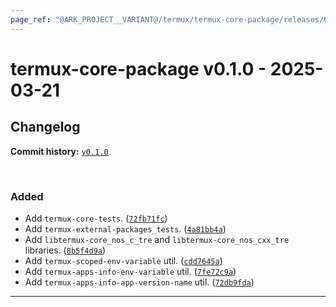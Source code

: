 ```yaml
---
page_ref: "@ARK_PROJECT__VARIANT@/termux/termux-core-package/releases/0/v0.1.0.html"
---
```


# termux-core-package v0.1.0 - 2025-03-21

## Changelog

**Commit history:** [`v0.1.0`](https://github.com/termux/termux-core-package/releases/tag/v0.1)

&nbsp;



### Added

- Add `termux-core-tests`. ([`72fb71fc`](https://github.com/termux/termux-core-package/commit/72fb71fc))
- Add `termux-external-packages_tests`. ([`4a81bb4a`](https://github.com/termux/termux-core-package/commit/4a81bb4a))
- Add `libtermux-core_nos_c_tre` and `libtermux-core_nos_cxx_tre` libraries. ([`8b5f4d9a`](https://github.com/termux/termux-core-package/commit/8b5f4d9a))
- Add `termux-scoped-env-variable` util. ([`cdd7645a`](https://github.com/termux/termux-core-package/commit/cdd7645a))
- Add `termux-apps-info-env-variable` util. ([`7fe72c9a`](https://github.com/termux/termux-core-package/commit/7fe72c9a))
- Add `termux-apps-info-app-version-name` util. ([`72db9fda`](https://github.com/termux/termux-core-package/commit/72db9fda))

---

&nbsp;
